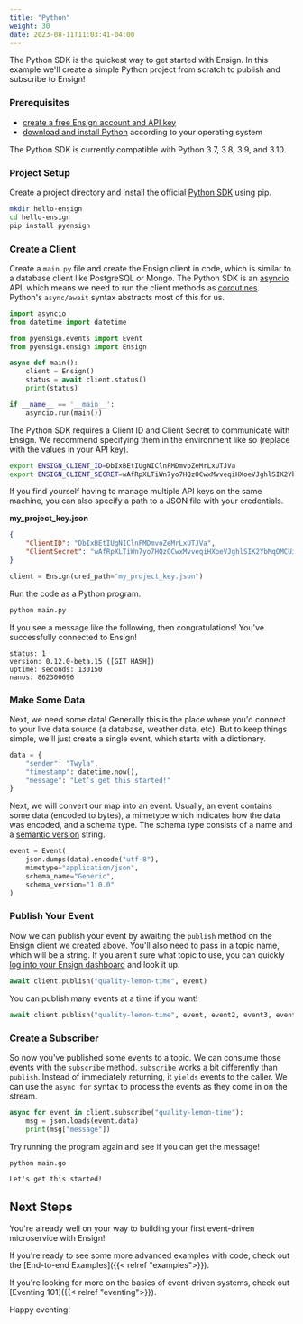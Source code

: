 ```yaml
---
title: "Python"
weight: 30
date: 2023-08-11T11:03:41-04:00
---
```


The Python SDK is the quickest way to get started with Ensign. In this example we'll create a simple Python project from scratch to publish and subscribe to Ensign!

### Prerequisites

- [create a free Ensign account and API key](https://rotational.app)
- [download and install Python](https://www.python.org/downloads/) according to your operating system

The Python SDK is currently compatible with Python 3.7, 3.8, 3.9, and 3.10.

### Project Setup

Create a project directory and install the official [Python SDK](https://pypi.org/project/pyensign/) using pip.

```bash
mkdir hello-ensign
cd hello-ensign
pip install pyensign
```

<a name="create-a-client"></a>
### Create a Client

Create a `main.py` file and create the Ensign client in code, which is similar to a database client like PostgreSQL or Mongo. The Python SDK is an [asyncio](https://docs.python.org/3/library/asyncio.html) API, which means we need to run the client methods as [coroutines](https://docs.python.org/3/library/asyncio-task.html#coroutines). Python's `async/await` syntax abstracts most of this for us.

```python
import asyncio
from datetime import datetime

from pyensign.events import Event
from pyensign.ensign import Ensign

async def main():
    client = Ensign()
    status = await client.status()
    print(status)

if __name__ == '__main__':
    asyncio.run(main())
```

The Python SDK requires a Client ID and Client Secret to communicate with Ensign. We recommend specifying them in the environment like so (replace with the values in your API key).

```bash
export ENSIGN_CLIENT_ID=DbIxBEtIUgNIClnFMDmvoZeMrLxUTJVa
export ENSIGN_CLIENT_SECRET=wAfRpXLTiWn7yo7HQzOCwxMvveqiHXoeVJghlSIK2YbMqOMCUiSVRVQOLT0ORrVS
```

If you find yourself having to manage multiple API keys on the same machine, you can also specify a path to a JSON file with your credentials.

**my_project_key.json**
```json
{
    "ClientID": "DbIxBEtIUgNIClnFMDmvoZeMrLxUTJVa",
    "ClientSecret": "wAfRpXLTiWn7yo7HQzOCwxMvveqiHXoeVJghlSIK2YbMqOMCUiSVRVQOLT0ORrVS"
}
```

```python
client = Ensign(cred_path="my_project_key.json")
```

Run the code as a Python program.

```bash
python main.py
```

If you see a message like the following, then congratulations! You've successfully connected to Ensign!

```
status: 1
version: 0.12.0-beta.15 ([GIT HASH])
uptime: seconds: 130150
nanos: 862300696
```

### Make Some Data

Next, we need some data! Generally this is the place where you'd connect to your live data source (a database, weather data, etc). But to keep things simple, we'll just create a single event, which starts with a dictionary.

```python
data = {
    "sender": "Twyla",
    "timestamp": datetime.now(),
    "message": "Let's get this started!"
}
```

Next, we will convert our map into an event. Usually, an event contains some data (encoded to bytes), a mimetype which indicates how the data was encoded, and a schema type. The schema type consists of a name and a [semantic version](https://semver.org/) string.

```python
event = Event(
    json.dumps(data).encode("utf-8"),
    mimetype="application/json",
    schema_name="Generic",
    schema_version="1.0.0"
)
```

### Publish Your Event

Now we can publish your event by awaiting the `publish` method on the Ensign client we created above. You'll also need to pass in a topic name, which will be a string. If you aren't sure what topic to use, you can quickly [log into your Ensign dashboard](https://rotational.app) and look it up.

```python
await client.publish("quality-lemon-time", event)
```

You can publish many events at a time if you want!

```python
await client.publish("quality-lemon-time", event, event2, event3, event4)
```

### Create a Subscriber

So now you've published some events to a topic. We can consume those events with the `subscribe` method. `subscribe` works a bit differently than `publish`. Instead of immediately returning, it `yields` events to the caller. We can use the `async for` syntax to process the events as they come in on the stream.

```python
async for event in client.subscribe("quality-lemon-time"):
    msg = json.loads(event.data)
    print(msg["message"])
```

Try running the program again and see if you can get the message!

```bash
python main.go
```

```Let's get this started!```

## Next Steps

You're already well on your way to building your first event-driven microservice with Ensign!

If you're ready to see some more advanced examples with code, check out the [End-to-end Examples]({{< relref "examples">}}).

If you're looking for more on the basics of event-driven systems, check out [Eventing 101]({{< relref "eventing">}}).

Happy eventing!